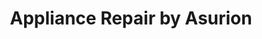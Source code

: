 ---
title: "Appliance Repair by Asurion"
url: /nashville/appliance-repair-by-asurion-west-end-avenue/
shop: appliance
---